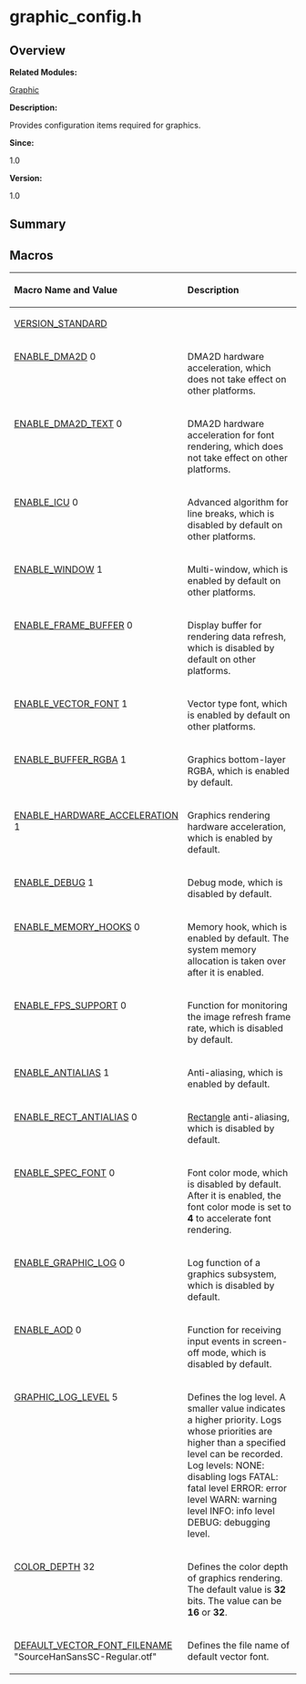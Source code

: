 # graphic\_config.h<a name="EN-US_TOPIC_0000001054479531"></a>

## **Overview**<a name="section1707835830093525"></a>

**Related Modules:**

[Graphic](graphic.md)

**Description:**

Provides configuration items required for graphics. 

**Since:**

1.0

**Version:**

1.0

## **Summary**<a name="section2098924841093525"></a>

## Macros<a name="define-members"></a>

<a name="table303527132093525"></a>
<table><thead align="left"><tr id="row47410996093525"><th class="cellrowborder" valign="top" width="50%" id="mcps1.1.3.1.1"><p id="p36583760093525"><a name="p36583760093525"></a><a name="p36583760093525"></a>Macro Name and Value</p>
</th>
<th class="cellrowborder" valign="top" width="50%" id="mcps1.1.3.1.2"><p id="p135981805093525"><a name="p135981805093525"></a><a name="p135981805093525"></a>Description</p>
</th>
</tr>
</thead>
<tbody><tr id="row2037522554093525"><td class="cellrowborder" valign="top" width="50%" headers="mcps1.1.3.1.1 "><p id="p810272622093525"><a name="p810272622093525"></a><a name="p810272622093525"></a><a href="graphic.md#ga2017774de578acba5afd77793c00205b">VERSION_STANDARD</a></p>
</td>
<td class="cellrowborder" valign="top" width="50%" headers="mcps1.1.3.1.2 ">&nbsp;</td>
</tr>
<tr id="row547311273093525"><td class="cellrowborder" valign="top" width="50%" headers="mcps1.1.3.1.1 "><p id="p69848423093525"><a name="p69848423093525"></a><a name="p69848423093525"></a><a href="graphic.md#ga3d83acf19f4d5c59f7a29b6b29440dd2">ENABLE_DMA2D</a>   0</p>
</td>
<td class="cellrowborder" valign="top" width="50%" headers="mcps1.1.3.1.2 "><p id="p1445836144093525"><a name="p1445836144093525"></a><a name="p1445836144093525"></a>DMA2D hardware acceleration, which does not take effect on other platforms. </p>
</td>
</tr>
<tr id="row1891407048093525"><td class="cellrowborder" valign="top" width="50%" headers="mcps1.1.3.1.1 "><p id="p56399639093525"><a name="p56399639093525"></a><a name="p56399639093525"></a><a href="graphic.md#gaef5d32e398c657450011db566a5fad04">ENABLE_DMA2D_TEXT</a>   0</p>
</td>
<td class="cellrowborder" valign="top" width="50%" headers="mcps1.1.3.1.2 "><p id="p1332352992093525"><a name="p1332352992093525"></a><a name="p1332352992093525"></a>DMA2D hardware acceleration for font rendering, which does not take effect on other platforms. </p>
</td>
</tr>
<tr id="row795958064093525"><td class="cellrowborder" valign="top" width="50%" headers="mcps1.1.3.1.1 "><p id="p603368029093525"><a name="p603368029093525"></a><a name="p603368029093525"></a><a href="graphic.md#ga1a28113245f31cacd0afacc80c7d12c1">ENABLE_ICU</a>   0</p>
</td>
<td class="cellrowborder" valign="top" width="50%" headers="mcps1.1.3.1.2 "><p id="p574553560093525"><a name="p574553560093525"></a><a name="p574553560093525"></a>Advanced algorithm for line breaks, which is disabled by default on other platforms. </p>
</td>
</tr>
<tr id="row796989853093525"><td class="cellrowborder" valign="top" width="50%" headers="mcps1.1.3.1.1 "><p id="p1850516604093525"><a name="p1850516604093525"></a><a name="p1850516604093525"></a><a href="graphic.md#ga8fffdbb807e226013ce790500b5c88e2">ENABLE_WINDOW</a>   1</p>
</td>
<td class="cellrowborder" valign="top" width="50%" headers="mcps1.1.3.1.2 "><p id="p96768882093525"><a name="p96768882093525"></a><a name="p96768882093525"></a>Multi-window, which is enabled by default on other platforms. </p>
</td>
</tr>
<tr id="row187968698093525"><td class="cellrowborder" valign="top" width="50%" headers="mcps1.1.3.1.1 "><p id="p867060931093525"><a name="p867060931093525"></a><a name="p867060931093525"></a><a href="graphic.md#gaf319cb3be43a211a63f2ea97a1c3ae6d">ENABLE_FRAME_BUFFER</a>   0</p>
</td>
<td class="cellrowborder" valign="top" width="50%" headers="mcps1.1.3.1.2 "><p id="p551612281093525"><a name="p551612281093525"></a><a name="p551612281093525"></a>Display buffer for rendering data refresh, which is disabled by default on other platforms. </p>
</td>
</tr>
<tr id="row439814104093525"><td class="cellrowborder" valign="top" width="50%" headers="mcps1.1.3.1.1 "><p id="p522089926093525"><a name="p522089926093525"></a><a name="p522089926093525"></a><a href="graphic.md#ga2c3acabc94a483bd191a250f67c1f43b">ENABLE_VECTOR_FONT</a>   1</p>
</td>
<td class="cellrowborder" valign="top" width="50%" headers="mcps1.1.3.1.2 "><p id="p1030276411093525"><a name="p1030276411093525"></a><a name="p1030276411093525"></a>Vector type font, which is enabled by default on other platforms.</p>
</td>
</tr>
<tr id="row1346163800093525"><td class="cellrowborder" valign="top" width="50%" headers="mcps1.1.3.1.1 "><p id="p1242432533093525"><a name="p1242432533093525"></a><a name="p1242432533093525"></a><a href="graphic.md#ga8f198e8500b353e58b618b331f768f27">ENABLE_BUFFER_RGBA</a>   1</p>
</td>
<td class="cellrowborder" valign="top" width="50%" headers="mcps1.1.3.1.2 "><p id="p918843010093525"><a name="p918843010093525"></a><a name="p918843010093525"></a>Graphics bottom-layer RGBA, which is enabled by default. </p>
</td>
</tr>
<tr id="row415398244093525"><td class="cellrowborder" valign="top" width="50%" headers="mcps1.1.3.1.1 "><p id="p952719968093525"><a name="p952719968093525"></a><a name="p952719968093525"></a><a href="graphic.md#ga8508eb8cc5346dbdc552a9fbc11dbb06">ENABLE_HARDWARE_ACCELERATION</a>   1</p>
</td>
<td class="cellrowborder" valign="top" width="50%" headers="mcps1.1.3.1.2 "><p id="p2088196012093525"><a name="p2088196012093525"></a><a name="p2088196012093525"></a>Graphics rendering hardware acceleration, which is enabled by default. </p>
</td>
</tr>
<tr id="row1389840068093525"><td class="cellrowborder" valign="top" width="50%" headers="mcps1.1.3.1.1 "><p id="p392313786093525"><a name="p392313786093525"></a><a name="p392313786093525"></a><a href="graphic.md#ga432138093c53d7580af9ec5c5dca387f">ENABLE_DEBUG</a>   1</p>
</td>
<td class="cellrowborder" valign="top" width="50%" headers="mcps1.1.3.1.2 "><p id="p1960487433093525"><a name="p1960487433093525"></a><a name="p1960487433093525"></a>Debug mode, which is disabled by default. </p>
</td>
</tr>
<tr id="row520044965093525"><td class="cellrowborder" valign="top" width="50%" headers="mcps1.1.3.1.1 "><p id="p523054699093525"><a name="p523054699093525"></a><a name="p523054699093525"></a><a href="graphic.md#gaa492b15de59b36af68c10a65952dc870">ENABLE_MEMORY_HOOKS</a>   0</p>
</td>
<td class="cellrowborder" valign="top" width="50%" headers="mcps1.1.3.1.2 "><p id="p1797167417093525"><a name="p1797167417093525"></a><a name="p1797167417093525"></a>Memory hook, which is enabled by default. The system memory allocation is taken over after it is enabled. </p>
</td>
</tr>
<tr id="row1702785548093525"><td class="cellrowborder" valign="top" width="50%" headers="mcps1.1.3.1.1 "><p id="p8893901093525"><a name="p8893901093525"></a><a name="p8893901093525"></a><a href="graphic.md#ga4c1dffa1615941394d376b12a8fbdf24">ENABLE_FPS_SUPPORT</a>   0</p>
</td>
<td class="cellrowborder" valign="top" width="50%" headers="mcps1.1.3.1.2 "><p id="p2081076283093525"><a name="p2081076283093525"></a><a name="p2081076283093525"></a>Function for monitoring the image refresh frame rate, which is disabled by default. </p>
</td>
</tr>
<tr id="row1186710559093525"><td class="cellrowborder" valign="top" width="50%" headers="mcps1.1.3.1.1 "><p id="p1906613586093525"><a name="p1906613586093525"></a><a name="p1906613586093525"></a><a href="graphic.md#ga2e63917ecfb73182bcea30104c497bc9">ENABLE_ANTIALIAS</a>   1</p>
</td>
<td class="cellrowborder" valign="top" width="50%" headers="mcps1.1.3.1.2 "><p id="p627280984093525"><a name="p627280984093525"></a><a name="p627280984093525"></a>Anti-aliasing, which is enabled by default. </p>
</td>
</tr>
<tr id="row1825270260093525"><td class="cellrowborder" valign="top" width="50%" headers="mcps1.1.3.1.1 "><p id="p386337764093525"><a name="p386337764093525"></a><a name="p386337764093525"></a><a href="graphic.md#gaade33b264d4ea661ff8f36976908b4ba">ENABLE_RECT_ANTIALIAS</a>   0</p>
</td>
<td class="cellrowborder" valign="top" width="50%" headers="mcps1.1.3.1.2 "><p id="p782191153093525"><a name="p782191153093525"></a><a name="p782191153093525"></a><a href="rectangle.md">Rectangle</a> anti-aliasing, which is disabled by default. </p>
</td>
</tr>
<tr id="row341416888093525"><td class="cellrowborder" valign="top" width="50%" headers="mcps1.1.3.1.1 "><p id="p1368420821093525"><a name="p1368420821093525"></a><a name="p1368420821093525"></a><a href="graphic.md#ga733acdcb7c5872a7b864ae108cd86413">ENABLE_SPEC_FONT</a>   0</p>
</td>
<td class="cellrowborder" valign="top" width="50%" headers="mcps1.1.3.1.2 "><p id="p375542845093525"><a name="p375542845093525"></a><a name="p375542845093525"></a>Font color mode, which is disabled by default. After it is enabled, the font color mode is set to <strong id="b1081561919093525"><a name="b1081561919093525"></a><a name="b1081561919093525"></a>4</strong> to accelerate font rendering. </p>
</td>
</tr>
<tr id="row2055141376093525"><td class="cellrowborder" valign="top" width="50%" headers="mcps1.1.3.1.1 "><p id="p1323225802093525"><a name="p1323225802093525"></a><a name="p1323225802093525"></a><a href="graphic.md#ga703e1a14b7cccc8074986836c5c1de02">ENABLE_GRAPHIC_LOG</a>   0</p>
</td>
<td class="cellrowborder" valign="top" width="50%" headers="mcps1.1.3.1.2 "><p id="p1868819654093525"><a name="p1868819654093525"></a><a name="p1868819654093525"></a>Log function of a graphics subsystem, which is disabled by default. </p>
</td>
</tr>
<tr id="row1985232573093525"><td class="cellrowborder" valign="top" width="50%" headers="mcps1.1.3.1.1 "><p id="p102324167093525"><a name="p102324167093525"></a><a name="p102324167093525"></a><a href="graphic.md#ga31b6586b78d550c8b08abb87c8ae8d0b">ENABLE_AOD</a>   0</p>
</td>
<td class="cellrowborder" valign="top" width="50%" headers="mcps1.1.3.1.2 "><p id="p1902243721093525"><a name="p1902243721093525"></a><a name="p1902243721093525"></a>Function for receiving input events in screen-off mode, which is disabled by default. </p>
</td>
</tr>
<tr id="row272621036093525"><td class="cellrowborder" valign="top" width="50%" headers="mcps1.1.3.1.1 "><p id="p1934619702093525"><a name="p1934619702093525"></a><a name="p1934619702093525"></a><a href="graphic.md#gaca8a42c138892758d4d3252dddbd1373">GRAPHIC_LOG_LEVEL</a>   5</p>
</td>
<td class="cellrowborder" valign="top" width="50%" headers="mcps1.1.3.1.2 "><p id="p100572682093525"><a name="p100572682093525"></a><a name="p100572682093525"></a>Defines the log level. A smaller value indicates a higher priority. Logs whose priorities are higher than a specified level can be recorded. Log levels: NONE: disabling logs FATAL: fatal level ERROR: error level WARN: warning level INFO: info level DEBUG: debugging level. </p>
</td>
</tr>
<tr id="row500214254093525"><td class="cellrowborder" valign="top" width="50%" headers="mcps1.1.3.1.1 "><p id="p779931276093525"><a name="p779931276093525"></a><a name="p779931276093525"></a><a href="graphic.md#ga70d330906276a996f7dab090a03ce2a5">COLOR_DEPTH</a>   32</p>
</td>
<td class="cellrowborder" valign="top" width="50%" headers="mcps1.1.3.1.2 "><p id="p230556240093525"><a name="p230556240093525"></a><a name="p230556240093525"></a>Defines the color depth of graphics rendering. The default value is <strong id="b85349709093525"><a name="b85349709093525"></a><a name="b85349709093525"></a>32</strong> bits. The value can be <strong id="b721785868093525"><a name="b721785868093525"></a><a name="b721785868093525"></a>16</strong> or <strong id="b1747962150093525"><a name="b1747962150093525"></a><a name="b1747962150093525"></a>32</strong>. </p>
</td>
</tr>
<tr id="row620989349093525"><td class="cellrowborder" valign="top" width="50%" headers="mcps1.1.3.1.1 "><p id="p819165218093525"><a name="p819165218093525"></a><a name="p819165218093525"></a><a href="graphic.md#ga78a7a5cd4bd7deb45047b3ca9f088fb6">DEFAULT_VECTOR_FONT_FILENAME</a>   "SourceHanSansSC-Regular.otf"</p>
</td>
<td class="cellrowborder" valign="top" width="50%" headers="mcps1.1.3.1.2 "><p id="p250748860093525"><a name="p250748860093525"></a><a name="p250748860093525"></a>Defines the file name of default vector font. </p>
</td>
</tr>
</tbody>
</table>

